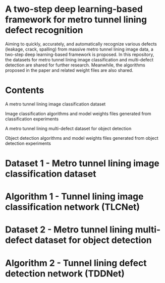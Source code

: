# A two-step deep learning-based framework for metro tunnel lining defect recognition
Aiming to quickly, accurately, and automatically recognize various defects (leakage, crack, spalling) from massive metro tunnel lining image data, a two-step deep learning-based framework is proposed.
In this repository, the datasets for metro tunnel lining image classification and multi-defect detection are shared for further research. Meanwhile, the algorithms proposed in the paper and related weight files are also shared.

# Contents
A metro tunnel lining image classification dataset

Image classification algorithms and model weights files generated from classification experiments

A metro tunnel lining multi-defect dataset for object detection

Object detection algorithms and model weights files generated from object detection experiments

# Dataset 1 - Metro tunnel lining image classification dataset


# Algorithm 1 - Tunnel lining image classification network (TLCNet)


# Dataset 2 - Metro tunnel lining multi-defect dataset for object detection


# Algorithm 2 - Tunnel lining defect detection network (TDDNet)



